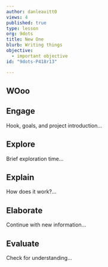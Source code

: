 ```yaml
---
author: danleavitt0
views: 4
published: true
type: lesson
org: 9dots
title: New One
blurb: Writing things
objective: 
  - important objective
id: "9dots-P418r13"

---
```


## WOoo

## Engage
Hook, goals, and project introduction...

## Explore
Brief exploration time...

## Explain
How does it work?...

## Elaborate
Continue with new information...

## Evaluate
Check for understanding...
